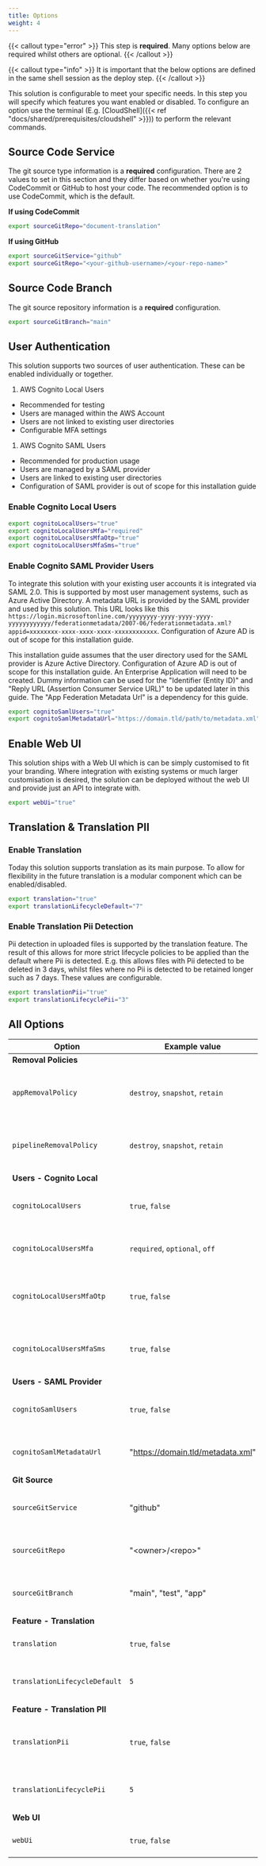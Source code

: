 ```yaml
---
title: Options
weight: 4
---
```


<!--
Copyright Amazon.com, Inc. or its affiliates. All Rights Reserved.
SPDX-License-Identifier: MIT-0
-->

{{< callout type="error" >}}
This step is **required**. Many options below are required whilst others are optional.
{{< /callout >}}

{{< callout type="info" >}}
It is important that the below options are defined in the same shell session as the deploy step.
{{< /callout >}}

This solution is configurable to meet your specific needs. In this step you will specify which features you want enabled or disabled. To configure an option use the terminal (E.g. [CloudShell]({{< ref "docs/shared/prerequisites/cloudshell" >}})) to perform the relevant commands.

## Source Code Service

The git source type information is a **required** configuration. There are 2 values to set in this section and they differ based on whether you're using CodeCommit or GitHub to host your code. The recommended option is to use CodeCommit, which is the default. 

**If using CodeCommit**

```sh
export sourceGitRepo="document-translation"
```

**If using GitHub**

```sh
export sourceGitService="github"
export sourceGitRepo="<your-github-username>/<your-repo-name>"
```

## Source Code Branch

The git source repository information is a **required** configuration. 

```sh
export sourceGitBranch="main"
```

## User Authentication

This solution supports two sources of user authentication. These can be enabled individually or together.

1. AWS Cognito Local Users
  - Recommended for testing
  - Users are managed within the AWS Account
  - Users are not linked to existing user directories
  - Configurable MFA settings
1. AWS Cognito SAML Users
  - Recommended for production usage 
  - Users are managed by a SAML provider
  - Users are linked to existing user directories
  - Configuration of SAML provider is out of scope for this installation guide

### Enable Cognito Local Users

```sh
export cognitoLocalUsers="true"
export cognitoLocalUsersMfa="required"
export cognitoLocalUsersMfaOtp="true"
export cognitoLocalUsersMfaSms="true"
```

### Enable Cognito SAML Provider Users

To integrate this solution with your existing user accounts it is integrated via SAML 2.0. This is supported by most user management systems, such as Azure Active Directory. A metadata URL is provided by the SAML provider and used by this solution. This URL looks like this `https://login.microsoftonline.com/yyyyyyyy-yyyy-yyyy-yyyy-yyyyyyyyyyyy/federationmetadata/2007-06/federationmetadata.xml?appid=xxxxxxxx-xxxx-xxxx-xxxx-xxxxxxxxxxxx`. Configuration of Azure AD is out of scope for this installation guide. 

This installation guide assumes that the user directory used for the SAML provider is Azure Active Directory. Configuration of Azure AD is out of scope for this installation guide. An Enterprise Application will need to be created. Dummy information can be used for the "Identifier (Entity ID)" and "Reply URL (Assertion Consumer Service URL)" to be updated later in this guide. The "App Federation Metadata Url" is a dependency for this guide.

```sh
export cognitoSamlUsers="true"
export cognitoSamlMetadataUrl="https://domain.tld/path/to/metadata.xml"
```

## Enable Web UI

This solution ships with a Web UI which is can be simply customised to fit your branding. Where integration with existing systems or much larger customisation is desired, the solution can be deployed without the web UI and provide just an API to integrate with. 

```sh
export webUi="true"
```

## Translation & Translation PII

### Enable Translation

Today this solution supports translation as its main purpose. To allow for flexibility in the future translation is a modular component which can be enabled/disabled. 

```sh
export translation="true"
export translationLifecycleDefault="7"
```

### Enable Translation Pii Detection

Pii detection in uploaded files is supported by the translation feature. The result of this allows for more strict lifecycle policies to be applied than the default where Pii is detected. E.g. this allows files with Pii detected to be deleted in 3 days, whilst files where no Pii is detected to be retained longer such as 7 days. These values are configurable.

```sh
export translationPii="true"
export translationLifecyclePii="3"
```

## All Options

| Option                        | Example value                     | Default  | Required?                         | Description                                     |
| ----------------------------- | --------------------------------- | -------- | --------------------------------- | ----------------------------------------------- |
| **Removal Policies**          |                                   |          |                                   |                                                 |
| `appRemovalPolicy`            | `destroy`, `snapshot`, `retain`   | `retain` | Not required                      | Removal policy for deployed app components      |
| `pipelineRemovalPolicy`       | `destroy`, `snapshot`, `retain`   | `retain` | Not required                      | Removal policy for deployed pipeline components |
| **Users - Cognito Local**     |                                   |          |                                   |                                                 |
| `cognitoLocalUsers`           | `true`, `false`                   | `false`  | Yes, **if not** using SAML users  | Enable locally managed users                    |
| `cognitoLocalUsersMfa`        | `required`, `optional`, `off`     | `off`    | Not required                      | Enable MFA for locally managed users            |
| `cognitoLocalUsersMfaOtp`     | `true`, `false`                   | `false`  | Not required                      | Enable OTP MFA for locally managed users        |
| `cognitoLocalUsersMfaSms`     | `true`, `false`                   | `false`  | Not required                      | Enable SMS MFA for locally managed users        |
| **Users - SAML Provider**     |                                   |          |                                   |                                                 |
| `cognitoSamlUsers`            | `true`, `false`                   | `false`  | Yes, **if not** using local users | Enable SAML managed users                       |
| `cognitoSamlMetadataUrl`      | "https://domain.tld/metadata.xml" | None     | Yes, **if** using SAML users      | Metadata XML from the SAML provider             |
| **Git Source**                |                                   |          |                                   |                                                 |
| `sourceGitService`               | "github"                  | "codecommit"     | Not required          | Your repository for source code                 |
| `sourceGitRepo`               | "\<owner>/\<repo>"                  | None     | Yes, **always** required          | Your repository for source code                 |
| `sourceGitBranch`             | "main", "test", "app"             | `main`   | Not required                      | Your repository branch for source code          |
| **Feature - Translation**     |                                   |          |                                   |                                                 |
| `translation`                 | `true`, `false`                   | `false`  | Not required                      | Enable document translation                     |
| `translationLifecycleDefault` | `5`                               | `7`      | Not required                      | Specify S3 lifecycle policy in days             |
| **Feature - Translation PII** |                                   |          |                                   |                                                 |
| `translationPii`              | `true`, `false`                   | `false`  | Not required                      | Enable PII detection within document contents   |
| `translationLifecyclePii`     | `5`                               | `3`      | Not required                      | Specify S3 lifecycle policy in days             |
| **Web UI**                    |                                   |          |                                   |                                                 |
| `webUi`                       | `true`, `false`                   | `false`  | Not required                      | Enable web UI for using this solution           |
